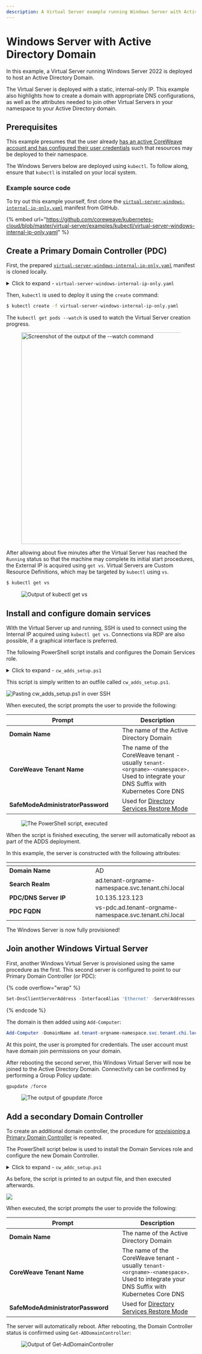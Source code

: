 ```yaml
---
description: A Virtual Server example running Windows Server with Active Directory
---
```


# Windows Server with Active Directory Domain

In this example, a Virtual Server running Windows Server 2022 is deployed to host an Active Directory Domain.

The Virtual Server is deployed with a static, internal-only IP. This example also highlights how to create a domain with appropriate DNS configurations, as well as the attributes needed to join other Virtual Servers in your namespace to your Active Directory domain.

## Prerequisites

This example presumes that the user already [has an active CoreWeave account and has configured their user credentials](../../../welcome-to-coreweave/getting-started.md#create-an-account) such that resources may be deployed to their namespace.

The Windows Servers below are deployed using `kubectl`. To follow along, ensure that `kubectl` is installed on your local system.

### Example source code

To try out this example yourself, first clone the [`virtual-server-windows-internal-ip-only.yaml`](../../../../virtual-server/examples/kubectl/virtual-server-windows-internal-ip-only.yaml) manifest from GitHub.

{% embed url="https://github.com/coreweave/kubernetes-cloud/blob/master/virtual-server/examples/kubectl/virtual-server-windows-internal-ip-only.yaml" %}

## Create a Primary Domain Controller (PDC)

First, the prepared [`virtual-server-windows-internal-ip-only.yaml`](../../../../virtual-server/examples/kubectl/virtual-server-windows-internal-ip-only.yaml) manifest is cloned locally.

<details>

<summary>Click to expand - <code>virtual-server-windows-internal-ip-only.yaml</code></summary>

```yaml
apiVersion: virtualservers.coreweave.com/v1alpha1
kind: VirtualServer
metadata:
  name: vs-pdc
  labels:
    app.kubernetes.io/component: dc
spec:
  region: ORD1
  os:
    type: windows
  resources:
    cpu:
      # Reference CPU instance label selectors here:
      # https://docs.coreweave.com/resources/resource-based-pricing#cpu-only-instance-resource-pricing
      type: amd-epyc-rome
      count: 4
    memory: 16Gi
  storage:
    root:
      size: 80Gi
      storageClassName: block-nvme-ord1
      source:
        pvc:
          namespace: vd-images
          # Reference querying source image here:
          # https://docs.coreweave.com/virtual-servers/root-disk-lifecycle-management/exporting-coreweave-images-to-a-writable-pvc#identifying-source-image
          name: winsvr2022std-master-20220319-ord1
  # Change user name and pasword
  users:
    - username:
      password:
  network:
    directAttachLoadBalancerIP: true
    public: false
  initializeRunning: true
  cloudInit: |
    autologon: false
    parsec: false
    edid: false
  affinity:
    podAntiAffinity:
      requiredDuringSchedulingIgnoredDuringExecution:
      - labelSelector:
          matchExpressions:
          - key: app.kubernetes.io/component
            operator: In
            values:
            - dc
        topologyKey: topology.kubernetes.io/zone
```

</details>

Then, `kubectl` is used to deploy it using the `create` command:

```bash
$ kubectl create -f virtual-server-windows-internal-ip-only.yaml
```

The `kubectl get pods --watch` is used to watch the Virtual Server creation progress.

<figure><img src="../../../../.gitbook/assets/image (7).png" alt="Screenshot of the output of the --watch command" width="563"><figcaption></figcaption></figure>

After allowing about five minutes after the Virtual Server has reached the `Running` status so that the machine may complete its initial start procedures, the External IP is acquired using `get vs`. Virtual Servers are Custom Resource Definitions, which may be targeted by `kubectl` using `vs`.

```bash
$ kubectl get vs
```

<figure><img src="../../../.gitbook/assets/image (8) (2) (1) (1).png" alt="Output of kubectl get vs"><figcaption></figcaption></figure>

## Install and configure domain services

With the Virtual Server up and running, SSH is used to connect using the Internal IP acquired using `kubectl get vs`. Connections via RDP are also possible, if a graphical interface is preferred.

The following PowerShell script installs and configures the Domain Services role.

<details>

<summary>Click to expand - <code>cw_adds_setup.ps1</code></summary>

```powershell
$DomainName = Read-Host -Prompt "Enter desired Domain Name"
$Tenant = Read-Host -Prompt "Enter CoreWeave tenant name"

winrm quickconfig -q

Add-WindowsFeature AD-Domain-Services -IncludeManagementTools

Import-Module ADDSDeployment
Install-ADDSForest `
-CreateDnsDelegation:$false `
-DatabasePath "C:\Windows\NTDS" `
-DomainMode "WinThreshold" `
-DomainName "$($DomainName).$($Tenant).svc.tenant.chi.local" `
-DomainNetbiosName $($DomainName) `
-ForestMode "WinThreshold" `
-InstallDns:$true `
-LogPath "C:\Windows\NTDS" `
-NoRebootOnCompletion:$false `
-SysvolPath "C:\Windows\SYSVOL" `
-Force:$true
```

</details>

This script is simply written to an outfile called `cw_adds_setup.ps1`.

![Pasting cw\_adds\_setup.ps1 in over SSH](<../../../../.gitbook/assets/image (6).png>)

When executed, the script prompts the user to provide the following:

<table data-header-hidden><thead><tr><th width="327">Prompt</th><th width="372">Description</th></tr></thead><tbody><tr><td><strong>Domain Name</strong></td><td>The name of the Active Directory Domain</td></tr><tr><td><strong>CoreWeave Tenant Name</strong></td><td>The name of the CoreWeave tenant - usually <code>tenant-&#x3C;orgname>-&#x3C;namespace>.</code> Used to integrate your DNS Suffix with Kubernetes Core DNS</td></tr><tr><td><strong>SafeModeAdministratorPassword</strong></td><td>Used for <a href="https://en.wikipedia.org/wiki/Directory_Services_Restore_Mode">Directory Services Restore Mode</a></td></tr></tbody></table>

<figure><img src="../../../../.gitbook/assets/image (9).png" alt="The PowerShell script, executed"><figcaption></figcaption></figure>

When the script is finished executing, the server will automatically reboot as part of the ADDS deployment.

In this example, the server is constructed with the following attributes:

<table data-header-hidden><thead><tr><th width="213"></th><th></th></tr></thead><tbody><tr><td><strong>Domain Name</strong></td><td>AD</td></tr><tr><td><strong>Search Realm</strong></td><td>ad.tenant-orgname-namespace.svc.tenant.chi.local</td></tr><tr><td><strong>PDC/DNS Server IP</strong></td><td>10.135.123.123</td></tr><tr><td><strong>PDC FQDN</strong></td><td>vs-pdc.ad.tenant-orgname-namespace.svc.tenant.chi.local</td></tr></tbody></table>

The Windows Server is now fully provisioned!

## Join another Windows Virtual Server

First, another Windows Virtual Server is provisioned using the same procedure as the first. This second server is configured to point to our Primary Domain Controller (or PDC):

{% code overflow="wrap" %}
```powershell
Set-DnsClientServerAddress -InterfaceAlias 'Ethernet' -ServerAddresses 10.135.123.123
```
{% endcode %}

The domain is then added using `Add-Computer`:

```powershell
Add-Computer -DomainName ad.tenant-orgname-namespace.svc.tenant.chi.local
```

At this point, the user is prompted for credentials. The user account must have domain join permissions on your domain.

After rebooting the second server, this Windows Virtual Server will now be joined to the Active Directory Domain. Connectivity can be confirmed by performing a Group Policy update:

```powershell
gpupdate /force
```

<figure><img src="../../../.gitbook/assets/image (12) (2) (1) (1) (1).png" alt="The output of gpupdate /force"><figcaption></figcaption></figure>

## Add a secondary Domain Controller

To create an additional domain controller, the procedure for [provisioning a Primary Domain Controller](./#create-a-primary-domain-controller-pdc) is repeated.

The PowerShell script below is used to install the Domain Services role and configure the new Domain Controller.

<details>

<summary>Click to expand - <code>cw_addc_setup.ps1</code></summary>

```powershell
$DomainName = Read-Host -Prompt "Enter Domain Name"
$Tenant = Read-Host -Prompt "Enter CoreWeave tenant name"
Write-Host "Ensure to precede username with $($domainname+'\')" -ForegroundColor Red -BackgroundColor Black
$usr = Read-Host "Domain Admin UserName"
$passwd= Read-Host "Domain Admin Password" -AsSecureString
$cred = new-object System.Management.Automation.PSCredential($usr,$passwd)

winrm quickconfig -q

Add-WindowsFeature AD-Domain-Services -IncludeManagementTools

Import-Module ADDSDeployment
Install-ADDSDomainController `
-NoGlobalCatalog:$false `
-CreateDnsDelegation:$false `
-Credential $cred `
-CriticalReplicationOnly:$false `
-DatabasePath "C:\Windows\NTDS" `
-DomainName "$($DomainName).$($Tenant).svc.tenant.chi.local" `
-InstallDns:$true `
-LogPath "C:\Windows\NTDS" `
-NoRebootOnCompletion:$false `
-SiteName "Default-First-Site-Name" `
-SysvolPath "C:\Windows\SYSVOL" `
-Force:$true
```

</details>

As before, the script is printed to an output file, and then executed afterwards.

![](<../../../../.gitbook/assets/image (11).png>)

When executed, the script prompts the user to provide the following:

<table data-header-hidden><thead><tr><th width="327">Prompt</th><th width="372">Description</th></tr></thead><tbody><tr><td><strong>Domain Name</strong></td><td>The name of the Active Directory Domain</td></tr><tr><td><strong>CoreWeave Tenant Name</strong></td><td>The name of the CoreWeave tenant - usually <code>tenant-&#x3C;orgname>-&#x3C;namespace>.</code> Used to integrate your DNS Suffix with Kubernetes Core DNS</td></tr><tr><td><strong>SafeModeAdministratorPassword</strong></td><td>Used for <a href="https://en.wikipedia.org/wiki/Directory_Services_Restore_Mode">Directory Services Restore Mode</a></td></tr></tbody></table>

The server will automatically reboot. After rebooting, the Domain Controller status is confirmed using `Get-ADDomainController`:

<figure><img src="../../../../.gitbook/assets/image (10).png" alt="Output of Get-AdDomainController"><figcaption></figcaption></figure>
